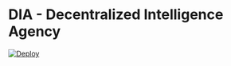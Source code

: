 # DIA - Decentralized Intelligence Agency
[![Deploy](https://www.herokucdn.com/deploy/button.svg)](https://github.com/shaoke/dia.git)